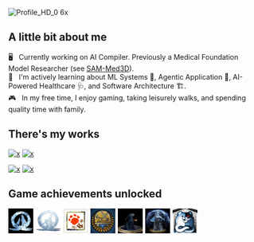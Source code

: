![Profile_HD_0 6x](https://github.com/user-attachments/assets/31d60b72-7a7b-4838-92f9-425744b171a4)

## A little bit about me

🖥️ &nbsp; Currently working on AI Compiler. Previously a Medical Foundation Model Researcher (see [SAM-Med3D](https://github.com/uni-medical/SAM-Med3D.git)).\
🧠 &nbsp; I'm actively learning about ML Systems 🔧, Agentic Application 🤖, AI-Powered Healthcare 🩺, and Software Architecture 🏗️.\
🎮 &nbsp; In my free time, I enjoy gaming, taking leisurely walks, and spending quality time with family.

## There's my works

[![x](https://img.shields.io/badge/Prompable_Seg-SAM--Med3D-93C5FD)](https://github.com/uni-medical/SAM-Med3D)
[![x](https://img.shields.io/badge/Scalable_Seg-STU--Net-6EE7B7)](https://github.com/uni-medical/STU-Net)

[![x](https://img.shields.io/badge/Safe_Agent-PPilot-C4B5FD)](https://github.com/riven2333/PrivacyPilot)
[![x](https://img.shields.io/badge/Useful_Medical_AI_Collection-MedIM-FDBA74)](https://github.com/uni-medical/pytorch-medical-image-models)


## Game achievements unlocked

<div style="display: flex; justify-content: flex-start; gap: 5px;">
  <img src="assets/BearAndWolf.jpg"  width="50" alt="Game Achievement">
  <img src="assets/FatherAndSon.jpg" width="50" alt="Game Achievement">
  <img src="assets/MHR.png"          width="50" alt="Game Achievement">
  <img src="assets/MHW.png"          width="50" alt="Game Achievement">
  <img src="assets/DarkSouls.png"    width="50" alt="Game Achievement">
  <img src="assets/ElderRing_HD.png"    width="50" alt="Game Achievement">
  <img src="assets/DanganronpaV3.png"    width="50" alt="Game Achievement">
</div>
